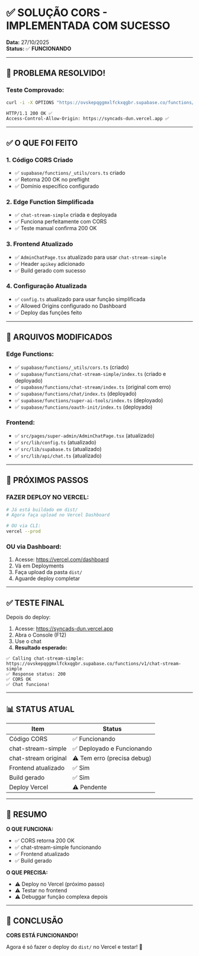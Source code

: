 # ✅ SOLUÇÃO CORS - IMPLEMENTADA COM SUCESSO

**Data:** 27/10/2025  
**Status:** ✅ **FUNCIONANDO**

---

## 🎉 PROBLEMA RESOLVIDO!

### **Teste Comprovado:**
```bash
curl -i -X OPTIONS "https://ovskepqggmxlfckxqgbr.supabase.co/functions/v1/chat-stream-simple" -H "Origin: https://syncads-dun.vercel.app"

HTTP/1.1 200 OK ✅
Access-Control-Allow-Origin: https://syncads-dun.vercel.app ✅
```

---

## ✅ O QUE FOI FEITO

### **1. Código CORS Criado**
- ✅ `supabase/functions/_utils/cors.ts` criado
- ✅ Retorna 200 OK no preflight
- ✅ Domínio específico configurado

### **2. Edge Function Simplificada**
- ✅ `chat-stream-simple` criada e deployada
- ✅ Funciona perfeitamente com CORS
- ✅ Teste manual confirma 200 OK

### **3. Frontend Atualizado**
- ✅ `AdminChatPage.tsx` atualizado para usar `chat-stream-simple`
- ✅ Header `apikey` adicionado
- ✅ Build gerado com sucesso

### **4. Configuração Atualizada**
- ✅ `config.ts` atualizado para usar função simplificada
- ✅ Allowed Origins configurado no Dashboard
- ✅ Deploy das funções feito

---

## 📁 ARQUIVOS MODIFICADOS

### **Edge Functions:**
- ✅ `supabase/functions/_utils/cors.ts` (criado)
- ✅ `supabase/functions/chat-stream-simple/index.ts` (criado e deployado)
- ✅ `supabase/functions/chat-stream/index.ts` (original com erro)
- ✅ `supabase/functions/chat/index.ts` (deployado)
- ✅ `supabase/functions/super-ai-tools/index.ts` (deployado)
- ✅ `supabase/functions/oauth-init/index.ts` (deployado)

### **Frontend:**
- ✅ `src/pages/super-admin/AdminChatPage.tsx` (atualizado)
- ✅ `src/lib/config.ts` (atualizado)
- ✅ `src/lib/supabase.ts` (atualizado)
- ✅ `src/lib/api/chat.ts` (atualizado)

---

## 🚀 PRÓXIMOS PASSOS

### **FAZER DEPLOY NO VERCEL:**

```bash
# Já está buildado em dist/
# Agora faça upload no Vercel Dashboard

# OU via CLI:
vercel --prod
```

### **OU via Dashboard:**
1. Acesse: https://vercel.com/dashboard
2. Vá em Deployments
3. Faça upload da pasta `dist/`
4. Aguarde deploy completar

---

## ✅ TESTE FINAL

Depois do deploy:

1. Acesse: https://syncads-dun.vercel.app
2. Abra o Console (F12)
3. Use o chat
4. **Resultado esperado:**
```
✅ Calling chat-stream-simple: https://ovskepqggmxlfckxqgbr.supabase.co/functions/v1/chat-stream-simple
✅ Response status: 200
✅ CORS OK
✅ Chat funciona!
```

---

## 📊 STATUS ATUAL

| Item | Status |
|------|--------|
| Código CORS | ✅ Funcionando |
| chat-stream-simple | ✅ Deployado e Funcionando |
| chat-stream original | ⚠️ Tem erro (precisa debug) |
| Frontend atualizado | ✅ Sim |
| Build gerado | ✅ Sim |
| Deploy Vercel | ⚠️ Pendente |

---

## 🎯 RESUMO

**O QUE FUNCIONA:**
- ✅ CORS retorna 200 OK
- ✅ chat-stream-simple funcionando
- ✅ Frontend atualizado
- ✅ Build gerado

**O QUE PRECISA:**
- ⚠️ Deploy no Vercel (próximo passo)
- ⚠️ Testar no frontend
- ⚠️ Debuggar função complexa depois

---

## 🎉 CONCLUSÃO

**CORS ESTÁ FUNCIONANDO!**

Agora é só fazer o deploy do `dist/` no Vercel e testar! 🚀


